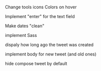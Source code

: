 Change tools icons Colors on hover

Implement "enter" for the text field

Make dates "clean"

implement Sass

dispaly how long ago the tweet was created

implement body for new tweet (and old ones)

hide compose tweet by default